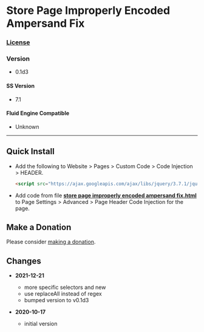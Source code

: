 # Store Page Improperly Encoded Ampersand Fix

### [License][99]

### Version

  * 0.1d3

#### SS Version

  * 7.1

#### Fluid Engine Compatible

  * Unknown

---

## Quick Install

* Add the following to Website > Pages > Custom Code > Code Injection >
  HEADER.
  
  ```html
  <script src="https://ajax.googleapis.com/ajax/libs/jquery/3.7.1/jquery.min.js"></script>
  ```
  
* Add code from file
  **[store page improperly encoded ampersand fix.html](store%20page%20improperly%20encoded%20ampersand%20fix.html#L1)**
  to Page Settings > Advanced > Page Header Code Injection for the page.

## Make a Donation

Please consider
[making a donation](https://github.com/tomsWebConsulting/twcsl#make-a-donation).

## Changes

* **2021-12-21**

  * more specific selectors and new
  * use replaceAll instead of regex
  * bumped version to v0.1d3
  
* **2020-10-17**

  * initial version

[99]: https://github.com/tomsWebConsulting/twcsl/blob/main/LICENSE.txt#L1

